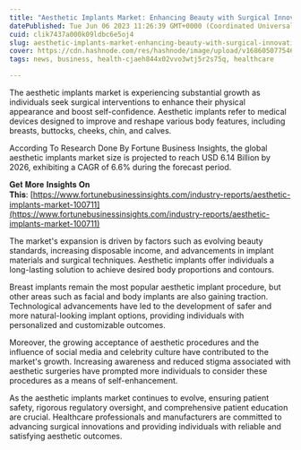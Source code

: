 ```yaml
---
title: "Aesthetic Implants Market: Enhancing Beauty with Surgical Innovations"
datePublished: Tue Jun 06 2023 11:26:39 GMT+0000 (Coordinated Universal Time)
cuid: clik7437a000k09ldbc6e5oj4
slug: aesthetic-implants-market-enhancing-beauty-with-surgical-innovations
cover: https://cdn.hashnode.com/res/hashnode/image/upload/v1686050775466/cac935f1-ef14-43de-b24b-df4edcb5bbe3.png
tags: news, business, health-cjaeh844x02vvo3wtj5r2s75q, healthcare

---
```


The aesthetic implants market is experiencing substantial growth as individuals seek surgical interventions to enhance their physical appearance and boost self-confidence. Aesthetic implants refer to medical devices designed to improve and reshape various body features, including breasts, buttocks, cheeks, chin, and calves.

According To Research Done By Fortune Business Insights, the global aesthetic implants market size is projected to reach USD 6.14 Billion by 2026, exhibiting a CAGR of 6.6% during the forecast period.

𝐆𝐞𝐭 𝐌𝐨𝐫𝐞 𝐈𝐧𝐬𝐢𝐠𝐡𝐭𝐬 𝐎𝐧 𝐓𝐡𝐢𝐬: [https://www.fortunebusinessinsights.com/industry-reports/aesthetic-implants-market-100711](https://www.fortunebusinessinsights.com/industry-reports/aesthetic-implants-market-100711)

The market's expansion is driven by factors such as evolving beauty standards, increasing disposable income, and advancements in implant materials and surgical techniques. Aesthetic implants offer individuals a long-lasting solution to achieve desired body proportions and contours.

Breast implants remain the most popular aesthetic implant procedure, but other areas such as facial and body implants are also gaining traction. Technological advancements have led to the development of safer and more natural-looking implant options, providing individuals with personalized and customizable outcomes.

Moreover, the growing acceptance of aesthetic procedures and the influence of social media and celebrity culture have contributed to the market's growth. Increasing awareness and reduced stigma associated with aesthetic surgeries have prompted more individuals to consider these procedures as a means of self-enhancement.

As the aesthetic implants market continues to evolve, ensuring patient safety, rigorous regulatory oversight, and comprehensive patient education are crucial. Healthcare professionals and manufacturers are committed to advancing surgical innovations and providing individuals with reliable and satisfying aesthetic outcomes.